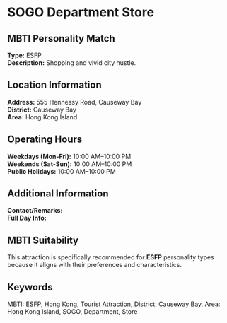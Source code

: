 # SOGO Department Store

## MBTI Personality Match
**Type:** ESFP  
**Description:** Shopping and vivid city hustle.

## Location Information
**Address:** 555 Hennessy Road, Causeway Bay  
**District:** Causeway Bay  
**Area:** Hong Kong Island

## Operating Hours
**Weekdays (Mon-Fri):** 10:00 AM–10:00 PM  
**Weekends (Sat-Sun):** 10:00 AM–10:00 PM  
**Public Holidays:** 10:00 AM–10:00 PM

## Additional Information
**Contact/Remarks:**   
**Full Day Info:** 

## MBTI Suitability
This attraction is specifically recommended for **ESFP** personality types because it aligns with their preferences and characteristics.

## Keywords
MBTI: ESFP, Hong Kong, Tourist Attraction, District: Causeway Bay, Area: Hong Kong Island, SOGO, Department, Store
